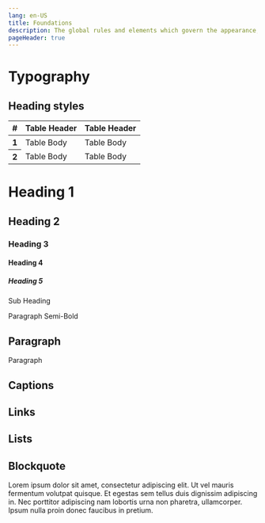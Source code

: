 ```yaml
---
lang: en-US
title: Foundations
description: The global rules and elements which govern the appearance, structure and behaviour of components.
pageHeader: true
---
```


# Typography

## Heading styles
<div>
  <table class="table">
    <thead class="table-light">
      <tr>
        <th scope="col">#</th>
        <th scope="col">Table Header</th>
        <th scope="col">Table Header</th>
      </tr>
    </thead>
    <tbody>
      <tr>
        <th scope="row">1</th>
        <td>Table Body</td>
        <td>Table Body</td>
      </tr>
      <tr>
        <th scope="row">2</th>
        <td>Table Body</td>
        <td>Table Body</td>
      </tr>
    </tbody>
  </table>
</div>

<h1>Heading 1</h1>

<h2>Heading 2</h2>

<h3>Heading 3</h3>

<h4>Heading 4</h4>

<h5>Heading 5</h5>

<p class="subheading">Sub Heading</p>

<p class="fw-semi-bold">Paragraph Semi-Bold</p>

## Paragraph
Paragraph

## Captions

## Links

## Lists

## Blockquote

Lorem ipsum dolor sit amet, consectetur adipiscing elit. Ut vel mauris fermentum volutpat quisque. Et egestas sem tellus duis dignissim adipiscing in. Nec porttitor adipiscing nam lobortis urna non pharetra, ullamcorper. Ipsum nulla proin donec faucibus in pretium.